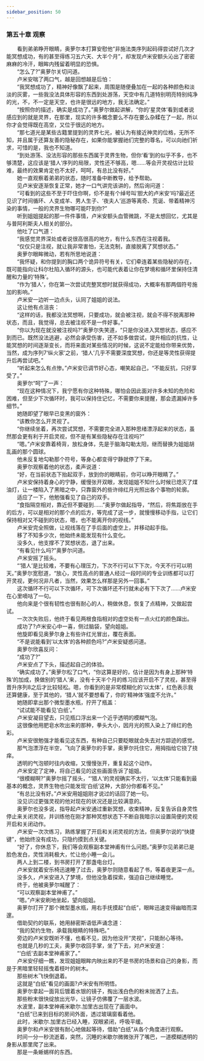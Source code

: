 ```yaml
---
sidebar_position: 50
---
```

### 第五十章 观察  


　　看到弟弟睁开眼睛，奥萝尔本打算安慰他“非施法类序列起码得尝试好几次才能冥想成功，有的甚至得练习五六天、大半个月”，却发现卢米安额头沁出了密密麻麻的冷汗，眼眸内残留着明显的恐惧。  
　　“怎么了?”奥萝尔关切问道。  
　　卢米安喘了两口气，越是回想越是后怕：  
　　“我冥想成功了，精神好像飘了起来，周围是随便叠加在一起的各种颜色和淡淡的灰雾，一些我没法具体形容的东西到处游荡，天空中有几道特别明亮特别纯净的光，不，不一定是天空，也许是很远的地方，我无法确定。”  
　　“按照你的描述，确实是成功了。”奥萝尔做起讲解，“你的‘星灵体’看到或者说感应到的就是灵界，在那里，现实的许多概念要么不存在要么杂糅在了一起，所以你才会觉得既在高空，又位于很远的地方。  
　　“那七道光是某些古籍里提到的灵界七光，被认为有接近神灵的位格，无所不知，并且属于还算友善的隐秘存在，如果你能掌握祂们完整的尊名，可以向祂们祈求，可惜的是，我也不知道。  
　　“到处游荡、没法形容的那些东西属于灵界生物，但你‘看’到的似乎不多，也不够清楚，这应该是‘猎人’序列的局限，灵性还不够高，嗯……等会开灵视估计比较难，最终的效果肯定也不太好，呵呵，有总比没有好。”  
　　她一直观察着弟弟的状态，随时准备中断教导，给予帮助。  
　　见卢米安逐渐恢复正常，她才一口气讲完该讲的，然后询问道：  
　　“可看到的这些不至于吓住你啊，伱不是有个绰号叫‘胆大的卢米安’吗?最近还见识了时间循环、人变成羊、男人生子、‘夜夫人’巡游等离奇、荒诞、带着精神污染的事情，一般的灵界生物哪可能吓到你?”  
　　听到姐姐提起的那一件件事情，卢米安额头血管微跳，不是太想回忆，尤其是与普阿利斯夫人相关的部分。  
　　他吐了口气道：  
　　“我感觉灵界深处或者说很高很高的地方，有什么东西在注视着我。  
　　“仅仅只是注视，就让我非常害怕，无法克制，直接脱离了冥想状态。”  
　　奥萝尔眼眸微动，若有所思地说道：  
　　“我怀疑，和你提到的胸口两个诡异符号有关，它们牵连着某些隐秘的存在，既可能指向让科尔杜陷入循环的源头，也可能代表着让你在梦境和循环里保持住清醒和力量的‘特殊’。  
　　“作为‘猎人’，你在第一次尝试完整冥想时就获得成功，大概率有那两個符号施加的影响。”  
　　卢米安一边听一边点头，认同了姐姐的说法。  
　　这让他有点沮丧：  
　　“这样的话，我都没法冥想啊，只要成功，就会被注视，就会不得不脱离那种状态，而且，我觉得，总去被注视不是一件好事。”  
　　“你以为现在就没被注视吗?”奥萝尔失笑道，“只是你没进入冥想状态，感应不到而已。既然没法逃避，必然会承受伤害，还不如多做尝试，提升相应的抗性，让能冥想的时间逐渐变长，而将来面对某些情况的时候，这说不定能给你带来优势，当然，成为序列7‘纵火家’之前，‘猎人’几乎不需要深度冥想，你还是等灵性获得提升后再尝试吧。”  
　　“听起来怎么有点惨。”卢米安已调节好心态，嘲笑起自己，“不能反抗，只好享受了。”  
　　奥萝尔“呵”了一声：  
　　“现在这种情况下，我宁愿有你这种特殊，哪怕会因此面对许多未知的危险和困难，但至少下次循环时，我可以保持住记忆，不需要你来提醒，那会遗漏掉许多细节。”  
　　她随即望了眼早已变黑的窗外：  
　　“该教你怎么开灵视了。  
　　“你继续坐着，再次尝试冥想，不需要完全进入那种思绪漂浮起来的状态，虽然那会更有利于开启灵视，但不是有某些隐秘存在注视吗?”  
　　“嗯。”卢米安靠着椅背，放松身体，先是于脑海勾勒太阳，继而替换为姐姐胡乱画的那个圆球。  
　　他未反复地勾勒那个符号，等身心都变得宁静就停了下来。  
　　奥萝尔观察着他的状态，柔声说道：  
　　“好，在当前状态下抬起双手，放到你的眼睛前，你可以睁开眼睛了。”  
　　卢米安保持着身心的宁静，缓慢张开双眼，发现姐姐不知什么时候已熄灭了煤油灯，让一楼陷入了黑暗之中，只靠窗外的些许绯红月光照出各个事物的轮廓。  
　　适应了一下，他勉强看见了自己的双手。  
　　“食指隔空相对，靠近但不要碰到……”奥萝尔做起指导，“然后，将焦距放在手的后方，可以是相对的那个点的后方，等完成了这一步，就慢慢移动手指，让它们保持相对又不碰到的状态，嗯，也不能离开你的视线。”  
　　卢米安完全照做，让视线落在了手后面的虚空上，并移动起手指。  
　　移了不知多少次，他始终未能发现有什么变化。  
　　没多久，他支撑不了冥想状态，退了出来。  
　　“有看见什么吗?”奥萝尔问道。  
　　卢米安摇了摇头。  
　　“‘猎人’是比较难，不要有心理压力，下次不行可以下下次，今天不行可以明天。”奥萝尔宽慰道，“放心，灵性高点的普通人经过一段时间的专业训练都可以打开灵视，更何况非凡者，当然，效果怎么样那是另外一回事。”  
　　这次循环不行可以下次循环，可下次循环还不行就未必有下下次了……卢米安在心里嘀咕了一句。  
　　他向来是个很有韧性也很有耐心的人，稍做休息，恢复了点精神，又做起尝试。  
　　一次次失败后，他终于看见两根食指相对的虚空处有一点火红的颜色蹿出。  
　　成功了?卢米安心中一喜，侧过脑袋，望向姐姐。  
　　他旋即看见奥萝尔身上有些许红光冒出，覆在表面。  
　　“不是说能看到‘以太体’的各种颜色吗?”卢米安疑惑问道。  
　　奥萝尔欣喜反问：  
　　“成功了?”  
　　卢米安点了下头，描述起自己的体验。  
　　“确实成功了。”奥萝尔松了口气，“你这算是好的，估计是因为有身上那种‘特殊’的加成，换做别的‘猎人’来，没有十天半个月的练习应该开启不了灵视，甚至得晋升序列8之后才比较轻松。嗯，你看到的是非常模糊化的‘以太体’，红色表示我还算健康，至于其他的，‘猎人’就不要想看了，你的‘精神体’强度不允许。”  
　　她随即拿出那个微型墨水瓶，拧开了瓶盖：  
　　“试试能不能看见‘白纸’。”  
　　卢米安凝目望去，只见瓶口浮出来一个近乎透明的模糊气泡。  
　　这很像他用肥皂水吹出来的那种，拳头大小，因月光的照入染上了绯红的色彩。  
　　卢米安很勉强才能看见这东西，有种自己只要眨眼就会失去对方踪迹的感觉。  
　　那气泡漂浮在半空，飞向了奥萝尔的手掌，奥萝尔托住它，用拇指给它挠了挠痒。  
　　透明的气泡顿时往内收缩，又慢慢张开，重复起这个动作。  
　　卢米安定了定神，将自己看见的这些画面告诉了姐姐。  
　　“很模糊啊?”奥萝尔摇了摇头，“‘猎人’的灵视确实不太行，‘以太体’只能看到最基本的概念，灵界生物也只能发现‘白纸’这种，大部分你都看不见。”  
　　“有总比没有好。”卢米安用姐姐刚才说过的话回了她一句。  
　　没见识过更强灵视的他对现在的状况还是比较满意的。  
　　奥萝尔也没多说，指导起卢米安通过重新冥想，收束精神，反复告诉自身灵性停止来关闭灵视，并训练他在刚才那种冥想状态下不断自我暗示以设置简便的灵视开启和关闭动作。  
　　卢米安一次次练习，熟练掌握了开启和关闭灵视的方法，但奥萝尔说的“快捷键”，他始终没有成功，只隐约摸到点关键。  
　　“好了，你休息下，我们等会观察副本堂神甫有什么问题。”奥萝尔见弟弟已是脸色发白，灵性消耗极大，忙让他小睡一会儿。  
　　两人上到二楼，到书房打开了那盏电台灯。  
　　卢米安就着安乐椅迅速睡了过去，奥萝尔则随意看起了书，等着夜更深一点。  
　　没多久，卢米安进入了梦境，但他没急着探索，强迫自己继续睡觉。  
　　终于，他被奥萝尔喊醒了：  
　　“可以观察副本堂神甫了。”  
　　“嗯。”卢米安刷地坐起，望向姐姐。  
　　奥萝尔打开了那个微型墨水瓶，用右手抚摸起“白纸”，眼眸迅速变得幽暗而深邃。  
　　借助契约的联系，她用赫密斯语低声诵念道：  
　　“我的契约生物，承载我眼睛的特殊吧。”  
　　旁边的卢米安既听不懂，也看不见，因为他没开“灵视”，只能耐心等待。  
　　也就是几秒的工夫，奥萝尔收回手掌，坐了下去，对卢米安道：  
　　“‘白纸’去副本堂神甫家了。”  
　　卢米安仔细一瞧，发现姐姐眼眸内映出来的不是书房的场景和自己的身影，而是于黑暗里轻轻摇曳着枝叶的树木。  
　　那些树木飞快倒退着。  
　　这就是“白纸”看见的画面?卢米安有所明悟。  
　　奥萝尔拿起一面背后镀着水银的镜子，掏出浅白色的粉末抛洒了上去。  
　　那些粉末很快绽放出光华，让镜子仿佛覆了一层水波。  
　　水波里，副本堂神甫米歇尔.加里古出现在了画面中。  
　　“白纸”已来到目标的房间外面，透过玻璃窗看着他。  
　　此时，米歇尔.加里古已经入睡，双眼紧闭，呼吸平缓。  
　　奥萝尔和卢米安很有耐心地做起等待，借助“白纸”从各个角度进行观察。  
　　时间一分一秒流逝着，突然，沉睡的米歇尔微微张开了嘴巴，一道模糊透明的身影从那里爬了出来。  
　　那是一条蜥蜴样的东西。  
